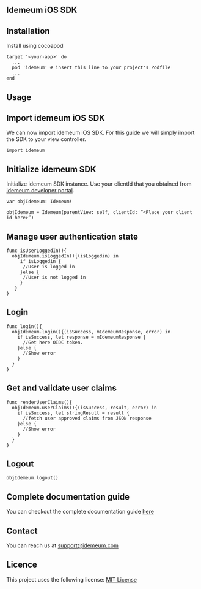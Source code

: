 ## Idemeum iOS SDK


## Installation

Install using cocoapod

```
target '<your-app>' do
  ...
  pod 'idemeum' # insert this line to your project's Podfile
  ...
end
```

## Usage
## Import idemeum iOS SDK

We can now import idemeum iOS SDK. For this guide we will simply import the SDK to your view controller.
```
import idemeum
```

## Initialize idemeum SDK

Initialize idemeum SDK instance. 
Use your clientId that you obtained from [idemeum developer portal](https://developer.idemeum.com/devportal/index.html).

``` 
var objIdemeum: Idemeum!

objIdemeum = Idemeum(parentView: self, clientId: “<Place your client id here>”)
```

## Manage user authentication state

```
func isUserLoggedIn(){
  objIdemeum.isLoggedIn(){(isLoggedin) in
     if isLoggedin {
      //User is logged in
     }else {
      //User is not logged in
     }
   }
}
```

## Login 

```
func login(){
  objIdemeum.login(){(isSuccess, mIdemeumResponse, error) in
    if isSuccess, let response = mIdemeumResponse {
      //Get here OIDC token.
    }else {
      //Show error
    }
  }
}
```

## Get and validate user claims

```
func renderUserClaims(){
  objIdemeum.userClaims(){(isSuccess, result, error) in
    if isSuccess, let stringResult = result {
      //fetch user approved claims from JSON response
    }else {
      //Show error
    }
  }
}
```

## Logout

```
objIdemeum.logout()
```


## Complete documentation guide

You can checkout the complete documentation guide [here](https://docs.idemeum.com/reference/ios-guide/)


## Contact

You can reach us at <support@idemeum.com>

## Licence

This project uses the following license: [MIT License](https://github.com/idemeum/idemeum-ios-sdk/blob/main/LICENSE)
